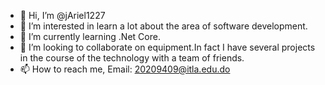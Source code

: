 - 👋 Hi, I’m @jAriel1227
- 👀 I’m interested in learn a lot about the area of software development.
- 🌱 I’m currently learning .Net Core.
- 💞️ I’m looking to collaborate on equipment.In fact I have several projects in the course of the technology with a team of friends.
- 📫 How to reach me, Email: 20209409@itla.edu.do
<!---
jAriel1227/jAriel1227 is a ✨ special ✨ repository because its `README.md` (this file) appears on your GitHub profile.
You can click the Preview link to take a look at your changes.
--->
